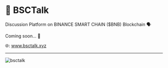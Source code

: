 # 🔸 BSCTalk
Discussion Platform on BINANCE SMART CHAIN ($BNB) Blockchain 🗣


Coming soon... 🤫

🌐: www.bsctalk.xyz

<hr />

![bsctalk](https://user-images.githubusercontent.com/113842155/196002501-b288b585-e0c6-4443-b791-87294ab39fbc.png)
